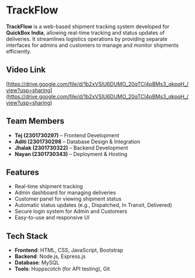 # TrackFlow
**TrackFlow** is a web-based shipment tracking system developed for **QuickBox India**, allowing real-time tracking and status updates of deliveries. It streamlines logistics operations by providing separate interfaces for admins and customers to manage and monitor shipments efficiently.


## Video Link
[https://drive.google.com/file/d/1b2xVSIU6DUMO_20qTCI4pBMs3_qkpqH_/view?usp=sharing](https://drive.google.com/file/d/1b2xVSIU6DUMO_20qTCI4pBMs3_qkpqH_/view?usp=sharing)


## Team Members

- **Tej (2301730297)** – Frontend Development
- **Aditi (2301730298** – Database Design & Integration
- **Jhalak (2301730322)** – Backend Development
- **Nayan (2301730343)** – Deployment & Hosting


## Features

- Real-time shipment tracking
- Admin dashboard for managing deliveries
- Customer panel for viewing shipment status
- Automatic status updates (e.g., Dispatched, In Transit, Delivered)
- Secure login system for Admin and Customers
- Easy-to-use and responsive UI


## Tech Stack

- **Frontend**: HTML, CSS, JavaScript, Bootstrap
- **Backend**: Node.js, Express.js
- **Database**: MySQL
- **Tools**: Hoppscotch (for API testing), Git
